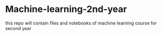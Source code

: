 # Machine-learning-2nd-year
this repo will contain files and notebooks of machine learning course for second year
